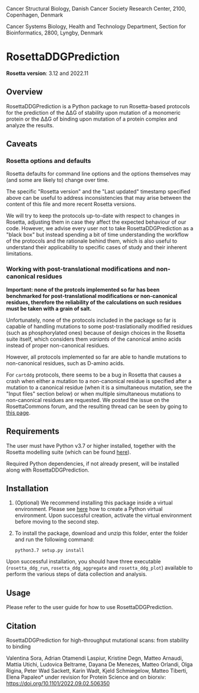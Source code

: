 Cancer Structural Biology, Danish Cancer Society Research Center, 2100, Copenhagen, Denmark

Cancer Systems Biology, Health and Technology Department, Section for Bioinformatics, 2800, Lyngby, Denmark

# RosettaDDGPrediction

**Rosetta version**: 3.12 and 2022.11



## Overview

RosettaDDGPrediction is a Python package to run Rosetta-based protocols for the prediction of the ΔΔG of stability upon mutation of a monomeric protein or the ΔΔG of binding upon mutation of a protein complex and analyze the results.

## Caveats

### Rosetta options and defaults

Rosetta defaults for command line options and the options themselves may (and some are likely to) change over time.

The specific "Rosetta version" and the "Last updated" timestamp specified above can be useful to address inconsistencies that may arise between the content of this file and more recent Rosetta versions.

We will try to keep the protocols up-to-date with respect to changes in Rosetta, adjusting them in case they affect the expected behaviour of our code. However, we advise every user not to take RosettaDDGPrediction as a "black box" but instead spending a bit of time understanding the workflow of the protocols and the rationale behind them, which is also useful to understand their applicability to specific cases of study and their inherent limitations.

### Working with post-translational modifications and non-canonical residues

**Important: none of the protcols implemented so far has been benchmarked for post-translational modifications or non-canonical residues, therefore the reliability of the calculations on such residues must be taken with a grain of salt.**

Unfortunately, none of the protocols included in the package so far is capable of handling mutations to some post-traslationally modified residues (such as phosphorylated ones) because of design choices in the Rosetta suite itself, which considers them *variants* of the canonical amino acids instead of proper non-canonical residues.

However, all protocols implemented so far are able to handle mutations to non-canonical residues, such as D-amino acids.

For `cartddg` protocols, there seems to be a bug in Rosetta that causes a crash when either a mutation to a non-canonical residue is specified after a mutation to a canonical residue (when it is a simultaneous mutation, see the "Input files" section below) or when multiple simultaneous mutations to non-canonical residues are requested. We posted the issue on the RosettaCommons forum, and the resulting thread can be seen by going to [this page](https://www.rosettacommons.org/node/10846).

## Requirements

The user must have Python v3.7 or higher installed, together with the Rosetta modelling suite (which can be found [here](https://www.rosettacommons.org/software/license-and-download)).

Required Python dependencies, if not already present, will be installed along with RosettaDDGPrediction.

## Installation

1. (Optional) We recommend installing this package inside a virtual environment. Please see [here](https://docs.python.org/3/tutorial/venv.html) how to create a Python virtual environment. Upon successful creation, activate the virtual environment before moving to the second step.

2. To install the package, download and unzip this folder, enter the folder and run the following command:

   `python3.7 setup.py install`

Upon successful installation, you should have three executable (`rosetta_ddg_run`, `rosetta_ddg_aggregate` and `rosetta_ddg_plot`) available to perform the various steps of data collection and analysis.

## Usage

Please refer to the user guide for how to use RosettaDDGPrediction.


## Citation 

RosettaDDGPrediction for high-throughput mutational scans: from stability to binding

Valentina Sora, Adrian Otamendi Laspiur, Kristine Degn, Matteo Arnaudi, Mattia Utichi, Ludovica Beltrame, Dayana De Menezes, Matteo Orlandi, Olga Rigina, Peter Wad Sackett, Karin Wadt, Kjeld Schmiegelow, Matteo Tiberti, Elena Papaleo*
under revision for Protein Science and on biorxiv:  https://doi.org/10.1101/2022.09.02.506350 
